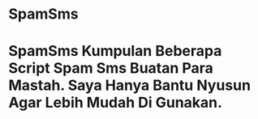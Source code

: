 # SpamSms
# SpamSms  Kumpulan Beberapa Script Spam Sms Buatan Para Mastah.  Saya Hanya Bantu Nyusun Agar Lebih Mudah Di Gunakan.
